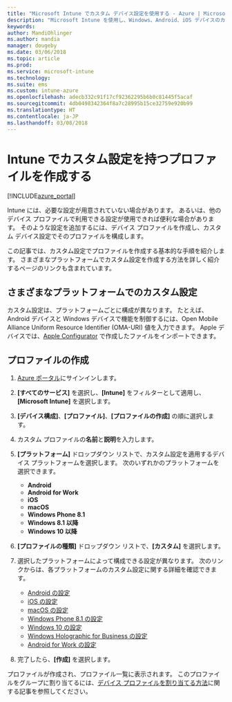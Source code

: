 ```yaml
---
title: "Microsoft Intune でカスタム デバイス設定を使用する - Azure | Microsoft Docs"
description: "Microsoft Intune を使用し、Windows、Android、iOS デバイスのカスタム設定を使用するプロファイルを追加または作成する"
keywords: 
author: MandiOhlinger
ms.author: mandia
manager: dougeby
ms.date: 03/06/2018
ms.topic: article
ms.prod: 
ms.service: microsoft-intune
ms.technology: 
ms.suite: ems
ms.custom: intune-azure
ms.openlocfilehash: adecb332c91f17cf92362295b6b0c81445f5acaf
ms.sourcegitcommit: 4db0498342364f8a7c28995b15ce32759e920b99
ms.translationtype: HT
ms.contentlocale: ja-JP
ms.lasthandoff: 03/08/2018
---
```

# <a name="create-a-profile-with-custom-settings-in-intune"></a>Intune でカスタム設定を持つプロファイルを作成する

[!INCLUDE[azure_portal](./includes/azure_portal.md)]

Intune には、必要な設定が用意されていない場合があります。 あるいは、他のデバイス プロファイルで利用できる設定が使用できれば便利な場合があります。 そのような設定を追加するには、デバイス プロファイルを作成し、カスタム デバイス設定でそのプロファイルを構成します。

この記事では、カスタム設定でプロファイルを作成する基本的な手順を紹介します。 さまざまなプラットフォームでカスタム設定を作成する方法を詳しく紹介するページのリンクも含まれています。

## <a name="custom-settings-on-different-platforms"></a>さまざまなプラットフォームでのカスタム設定
カスタム設定は、プラットフォームごとに構成が異なります。 たとえば、Android デバイスと Windows デバイスで機能を制御するには、Open Mobile Alliance Uniform Resource Identifier (OMA-URI) 値を入力できます。 Apple デバイスでは、[Apple Configurator](https://itunes.apple.com/us/app/apple-configurator-2/id1037126344?mt=12) で作成したファイルをインポートできます。

## <a name="create-the-profile"></a>プロファイルの作成

1. [Azure ポータル](https://portal.azure.com)にサインインします。
2. **[すべてのサービス]** を選択し、**[Intune]** をフィルターとして適用し、**[Microsoft Intune]** を選択します。
3. **[デバイス構成]**、**[プロファイル]**、**[プロファイルの作成]** の順に選択します。
4. カスタム プロファイルの**名前**と**説明**を入力します。
5. **[プラットフォーム]** ドロップダウン リストで、カスタム設定を適用するデバイス プラットフォームを選択します。 次のいずれかのプラットフォームを選択できます。

    - **Android**
    - **Android for Work**
    - **iOS**
    - **macOS**
    - **Windows Phone 8.1**
    - **Windows 8.1 以降**
    - **Windows 10 以降**

6. **[プロファイルの種類]** ドロップダウン リストで、**[カスタム]** を選択します。
7. 選択したプラットフォームによって構成できる設定が異なります。 次のリンクからは、各プラットフォームのカスタム設定に関する詳細を確認できます。

    - [Android の設定](custom-settings-android.md)
    - [iOS の設定](custom-settings-ios.md)
    - [macOS の設定](custom-settings-macos.md)
    - [Windows Phone 8.1 の設定](custom-settings-windows-phone-8-1.md)
    - [Windows 10 の設定](custom-settings-windows-10.md)
    - [Windows Holographic for Business の設定](custom-settings-windows-holographic.md)
    - [Android for Work の設定](custom-settings-android-for-work.md)

8. 完了したら、**[作成]** を選択します。

プロファイルが作成され、プロファイル一覧に表示されます。 このプロファイルをグループに割り当てるには、[デバイス プロファイルを割り当てる方法](device-profile-assign.md)に関する記事を参照してください。
